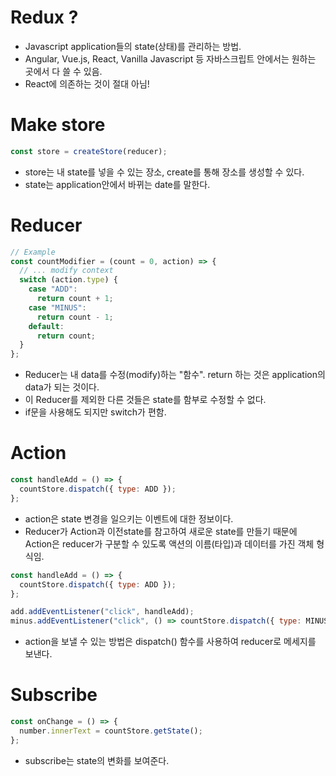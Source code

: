 # Redux ?
- Javascript application들의 state(상태)를 관리하는 방법.
- Angular, Vue.js, React, Vanilla Javascript 등 자바스크립트 안에서는 원하는 곳에서 다 쓸 수 있음.
- React에 의존하는 것이 절대 아님!

# Make store 
```javascript
const store = createStore(reducer);
```
- store는 내 state를 넣을 수 있는 장소, create를 통해 장소를 생성할 수 있다.
- state는 application안에서 바뀌는 date를 말한다.

# Reducer
```javascript
// Example
const countModifier = (count = 0, action) => {
  // ... modify context
  switch (action.type) {
    case "ADD":
      return count + 1;
    case "MINUS":
      return count - 1;
    default:
      return count;
  }
};
```
- Reducer는 내 data를 수정(modify)하는 "함수". return 하는 것은 application의 data가 되는 것이다.
- 이 Reducer를 제외한 다른 것들은 state를 함부로 수정할 수 없다.
- if문을 사용해도 되지만 switch가 편함.

# Action
```javascript
const handleAdd = () => {
  countStore.dispatch({ type: ADD });
};
```
- action은 state 변경을 일으키는 이벤트에 대한 정보이다.
- Reducer가 Action과 이전state를 참고하여 새로운 state를 만들기 때문에 Action은 reducer가 구분할 수 있도록 액션의 이름(타입)과 데이터를 가진 객체 형식임.

```javascript
const handleAdd = () => {
  countStore.dispatch({ type: ADD });
};

add.addEventListener("click", handleAdd);
minus.addEventListener("click", () => countStore.dispatch({ type: MINUS }));
```
- action을 보낼 수 있는 방법은 dispatch() 함수를 사용하여 reducer로 메세지를 보낸다.

# Subscribe
```javascript
const onChange = () => {
  number.innerText = countStore.getState();
};
```
- subscribe는 state의 변화를 보여준다.
